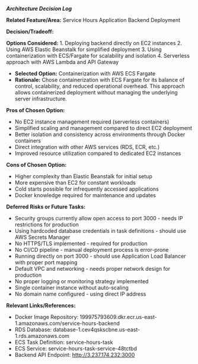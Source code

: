***Architecture Decision Log***

**Related Feature/Area:** Service Hours Application Backend Deployment

**Decision/Tradeoff:**

**Options Considered:**
    1. Deploying backend directly on EC2 instances
    2. Using AWS Elastic Beanstalk for simplified deployment
    3. Using containerization with ECS/Fargate for scalability and isolation
    4. Serverless approach with AWS Lambda and API Gateway
- **Selected Option:** Containerization with AWS ECS Fargate
- **Rationale:** Chose containerization with ECS Fargate for its balance of control, scalability, and reduced operational overhead. This approach allows containerized deployment without managing the underlying server infrastructure.

**Pros of Chosen Option:**

- No EC2 instance management required (serverless containers)
- Simplified scaling and management compared to direct EC2 deployment
- Better isolation and consistency across environments through Docker containers
- Direct integration with other AWS services (RDS, ECR, etc.)
- Improved resource utilization compared to dedicated EC2 instances

**Cons of Chosen Option:**

- Higher complexity than Elastic Beanstalk for initial setup
- More expensive than EC2 for constant workloads
- Cold starts possible for infrequently accessed applications
- Docker knowledge required for maintenance and updates

**Deferred Risks or Future Tasks:**

- Security groups currently allow open access to port 3000 - needs IP restrictions for production
- Using hardcoded database credentials in task definitions - should use AWS Secrets Manager
- No HTTPS/TLS implemented - required for production
- No CI/CD pipeline - manual deployment process is error-prone
- Running directly on port 3000 - should use Application Load Balancer with proper port mapping
- Default VPC and networking - needs proper network design for production
- No proper logging or monitoring strategy implemented
- Single container instance without auto-scaling
- No domain name configured - using direct IP address

**Relevant Links/References:**

- Docker Image Repository: 199975793609.dkr.ecr.us-east-1.amazonaws.com/service-hours-backend
- RDS Database: database-1.cev4qskscbne.us-east-1.rds.amazonaws.com
- ECS Task Definition: service-hours-task
- ECS Service: service-hours-task-service-48tctbd
- Backend API Endpoint: http://3.237.174.232:3000
